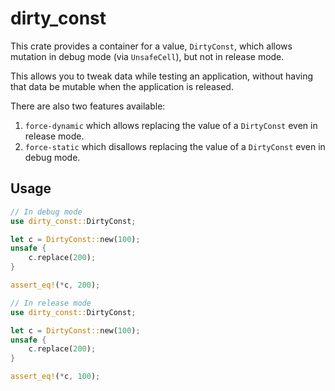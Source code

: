 # dirty_const

This crate provides a container for a value, `DirtyConst`, which
allows mutation in debug mode (via `UnsafeCell`), but not in
release mode.

This allows you to tweak data while testing an application,
without having that data be mutable when the application is
released.

There are also two features available:

1. `force-dynamic` which allows replacing the value of a
    `DirtyConst` even in release mode.
2. `force-static` which disallows replacing the value of a
    `DirtyConst` even in debug mode.

## Usage

```rust
// In debug mode
use dirty_const::DirtyConst;

let c = DirtyConst::new(100);
unsafe {
    c.replace(200);
}

assert_eq!(*c, 200);
```

```rust
// In release mode
use dirty_const::DirtyConst;

let c = DirtyConst::new(100);
unsafe {
    c.replace(200);
}

assert_eq!(*c, 100);
```
